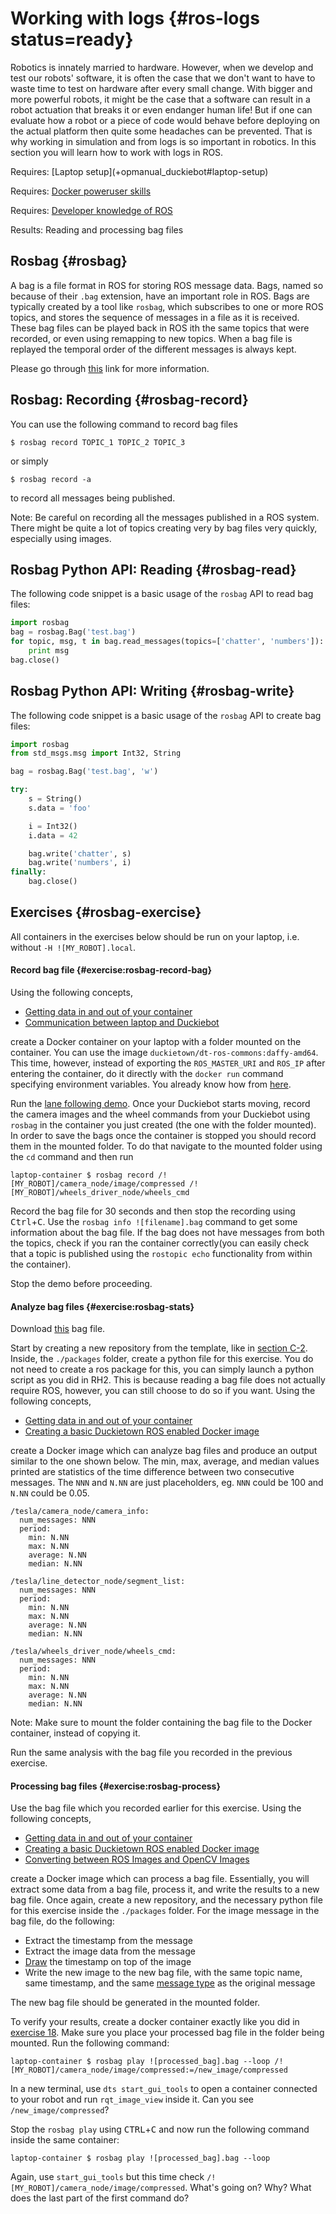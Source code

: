 

# Working with logs {#ros-logs status=ready}

Robotics is innately married to hardware. However, when we develop and test our robots' software, it is often the case that we don't want to have to waste time to test on hardware after every small change. With bigger and more powerful robots, it might be the case that a software can result in a robot actuation that breaks it or even endanger human life! But if one can evaluate how a robot or a piece of code would behave before deploying on the actual platform then quite some headaches can be prevented. That is why working in simulation and from logs is so important in robotics. In this section you will learn how to work with logs in ROS.


<div class='requirements' markdown='1'>
  Requires: [Laptop setup](+opmanual_duckiebot#laptop-setup)
  
  Requires: [Docker poweruser skills](#docker-poweruser)
  
  Requires: [Developer knowledge of ROS](#dt-infrastructure) 
  
  Results: Reading and processing bag files
</div>

<minitoc/>


## Rosbag {#rosbag}


A bag is a file format in ROS for storing ROS message data. Bags, named so because of their `.bag` extension, have an important role in ROS. Bags are typically created by a tool like `rosbag`, which subscribes to one or more ROS topics, and stores the sequence of messages in a file as it is received. These bag files can be played back in ROS ith the same topics that were recorded, or even using remapping to new topics. When a bag file is replayed the temporal order of the different messages is always kept.


Please go through [this](http://wiki.ros.org/rosbag/Commandline) link for more information.

## Rosbag: Recording {#rosbag-record}

You can use the following command to record bag files

    $ rosbag record TOPIC_1 TOPIC_2 TOPIC_3

or simply

    $ rosbag record -a

to record all messages being published. 

Note: Be careful on recording all the messages published in a ROS system. There might be quite a lot of topics creating very by bag files very quickly, especially using images.


## Rosbag Python API: Reading {#rosbag-read}

The following code snippet is a basic usage of the `rosbag` API to read bag files:

```python
import rosbag
bag = rosbag.Bag('test.bag')
for topic, msg, t in bag.read_messages(topics=['chatter', 'numbers']):
    print msg
bag.close()
```

## Rosbag Python API: Writing {#rosbag-write}

The following code snippet is a basic usage of the `rosbag` API to create bag files:

```python
import rosbag
from std_msgs.msg import Int32, String

bag = rosbag.Bag('test.bag', 'w')

try:
    s = String()
    s.data = 'foo'

    i = Int32()
    i.data = 42

    bag.write('chatter', s)
    bag.write('numbers', i)
finally:
    bag.close()
```

## Exercises {#rosbag-exercise}

All containers in the exercises below should be run on your laptop, i.e. without `-H ![MY_ROBOT].local`.


#### Record bag file {#exercise:rosbag-record-bag}

Using the following concepts, 

- [Getting data in and out of your container](#docker-poweruser)
- [Communication between laptop and Duckiebot](#ros-multi-agent)

create a Docker container on your laptop with a folder mounted on the container. You can use the image `duckietown/dt-ros-commons:daffy-amd64`. This time, however, instead of exporting the `ROS_MASTER_URI` and `ROS_IP` after entering the container, do it directly with the `docker run` command specifying environment variables. You already know how from [here](#exercise:ex-docker-envvar).

Run the [lane following demo](+opmanual_duckiebot#demo-lane-following). Once your Duckiebot starts moving, record the camera images and the wheel commands from your Duckiebot using `rosbag` in the container you just created (the one with the folder mounted). In order to save the bags once the container is stopped you should record them in the mounted folder. To do that navigate to the mounted folder using the `cd` command and then run

    laptop-container $ rosbag record /![MY_ROBOT]/camera_node/image/compressed /![MY_ROBOT]/wheels_driver_node/wheels_cmd
  
Record the bag file for 30 seconds and then stop the recording using <kbd>Ctrl</kbd>+<kbd>C</kbd>. Use the `rosbag info ![filename].bag` command to get some information about the bag file. If the bag does not have messages from both the topics, check if you ran the container correctly(you can easily check that a topic is published using the `rostopic echo` functionality from within the container).

Stop the demo before proceeding.

<end/>

#### Analyze bag files {#exercise:rosbag-stats}

Download [this](https://www.dropbox.com/s/11t9p8efzjy1az9/example_rosbag_H3.bag?dl=1) bag file. 

Start by creating a new repository from the template, like in [section C-2](#basic-structure). Inside, the `./packages` folder, create a python file for this exercise. You do not need to create a ros package for this, you can simply launch a python script as you did in RH2. This is because reading a bag file does not actually require ROS, however, you can still choose to do so if you want. Using the following concepts,

- [Getting data in and out of your container](#docker-poweruser)
- [Creating a basic Duckietown ROS enabled Docker image](#basic-structure)


create a Docker image which can analyze bag files and produce an output similar to the one shown below. The min, max, average, and median values printed are statistics of the time difference between two consecutive messages. The `NNN` and `N.NN` are just placeholders, eg. `NNN` could be 100 and `N.NN` could be 0.05. 

```
/tesla/camera_node/camera_info:
  num_messages: NNN
  period:
    min: N.NN
    max: N.NN
    average: N.NN
    median: N.NN

/tesla/line_detector_node/segment_list:
  num_messages: NNN
  period:
    min: N.NN
    max: N.NN
    average: N.NN
    median: N.NN
    
/tesla/wheels_driver_node/wheels_cmd:
  num_messages: NNN
  period:
    min: N.NN
    max: N.NN
    average: N.NN
    median: N.NN

``` 


Note: Make sure to mount the folder containing the bag file to the Docker container, instead of copying it. 

Run the same analysis with the bag file you recorded in the previous exercise.

<end/>

#### Processing bag files {#exercise:rosbag-process}

Use the bag file which you recorded earlier for this exercise. Using the following concepts, 

- [Getting data in and out of your container](#docker-poweruser)
- [Creating a basic Duckietown ROS enabled Docker image](#basic-structure)
- [Converting between ROS Images and OpenCV Images](http://wiki.ros.org/cv_bridge/Tutorials/ConvertingBetweenROSImagesAndOpenCVImagesPython)

create a Docker image which can process a bag file. Essentially, you will extract some data from a bag file, process it, and write the results to a new bag file. Once again, create a new repository, and the necessary python file for this exercise inside the `./packages` folder. For the image message in the bag file, do the following:

- Extract the timestamp from the message
- Extract the image data from the message
- [Draw](https://docs.opencv.org/2.4/modules/core/doc/drawing_functions.html#puttext) the timestamp on top of the image
- Write the new image to the new bag file, with the same topic name, same timestamp, and the same [message type](http://docs.ros.org/kinetic/api/sensor_msgs/html/msg/CompressedImage.html) as the original message

The new bag file should be generated in the mounted folder.

To verify your results, create a docker container exactly like you did in [exercise 18](#exercise:rosbag-record-bag). Make sure you place your processed bag file in the folder being mounted. Run the following command:

    laptop-container $ rosbag play ![processed_bag].bag --loop /![MY_ROBOT]/camera_node/image/compressed:=/new_image/compressed

In a new terminal, use `dts start_gui_tools` to open a container connected to your robot and run `rqt_image_view` inside it. Can you see `/new_image/compressed`? 

Stop the `rosbag play` using <kbd>CTRL</kbd>+<kbd>C</kbd> and now run the following command inside the same container:

    laptop-container $ rosbag play ![processed_bag].bag --loop 

Again, use `start_gui_tools` but this time check `/![MY_ROBOT]/camera_node/image/compressed`. What's going on? Why? What does the last part of the first command do?

<end/>
